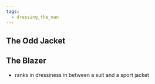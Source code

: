 ```yaml
---
tags:
  - dressing_the_man
---
```

## The Odd Jacket
## The Blazer
- ranks in dressiness in between a suit and a sport jacket